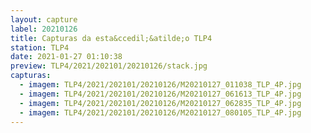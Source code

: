 ```yaml
---
layout: capture
label: 20210126
title: Capturas da esta&ccedil;&atilde;o TLP4
station: TLP4
date: 2021-01-27 01:10:38
preview: TLP4/2021/202101/20210126/stack.jpg
capturas:
  - imagem: TLP4/2021/202101/20210126/M20210127_011038_TLP_4P.jpg
  - imagem: TLP4/2021/202101/20210126/M20210127_061613_TLP_4P.jpg
  - imagem: TLP4/2021/202101/20210126/M20210127_062835_TLP_4P.jpg
  - imagem: TLP4/2021/202101/20210126/M20210127_080105_TLP_4P.jpg
---
```

